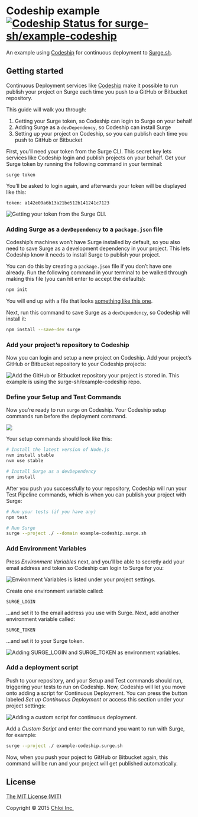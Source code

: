 # Codeship example [![Codeship Status for surge-sh/example-codeship](https://codeship.com/projects/86b9dbb0-eb83-0132-4c31-26192dc48311/status?branch=master)](https://codeship.com/projects/83463)

An example using [Codeship](https://codeship.com) for continuous deployment to [Surge.sh](https://surge.sh).

## Getting started

Continuous Deployment services like [Codeship](https://codeship.com) make it possible to run publish your project on Surge each time you push to a GitHub or Bitbucket repository.

This guide will walk you through:

1. Getting your Surge token, so Codeship can login to Surge on your behalf
2. Adding Surge as a `devDependency`, so Codeship can install Surge
3. Setting up your project on Codeship, so you can publish each time you push to GitHub or Bitbucket

First, you’ll need your token from the Surge CLI. This secret key lets services like Codeship login and publish projects on your behalf. Get your Surge token by running the following command in your terminal:

```
surge token
```

You’ll be asked to login again, and afterwards your token will be displayed like this:

```
token: a142e09a6b13a21be512b141241c7123
```

![Getting your token from the Surge CLI.](https://surge.sh/images/help/integrating-with-codeship.gif)

### Adding Surge as a `devDependency` to a `package.json` file

Codeship’s machines won’t have Surge installed by default, so you also need to save Surge as a development dependency in your project. This lets Codeship know it needs to install Surge to publish your project.

You can do this by creating a `package.json` file if you don’t have one already. Run the following command in your terminal to be walked through making this file (you can hit enter to accept the defaults):

```sh
npm init
```

You will end up with a file that looks [something like this one](package.json).

Next, run this command to save Surge as a `devDependency`, so Codeship will install it:

```sh
npm install --save-dev surge
```

### Add your project’s repository to Codeship

Now you can login and setup a new project on Codeship. Add your project’s GitHub or Bitbucket repository to your Codeship projects:

![Add the GitHub or Bitbucket repository your project is stored in. This example is using the surge-sh/example-codeship repo.](https://surge.sh/images/help/integrating-with-codeship-2.png)

### Define your Setup and Test Commands

Now you’re ready to run `surge` on Codeship. Your Codeship setup commands run before the deployment command.

![](https://surge.sh/images/help/integrating-with-codeship-3.png)

Your setup commands should look like this:

```sh
# Install the latest version of Node.js
nvm install stable
nvm use stable

# Install Surge as a devDependency
npm install
```

After you push you successfully to your repository, Codeship will run your Test Pipeline commands, which is when you can publish your project with Surge:

```sh
# Run your tests (if you have any)
npm test

# Run Surge
surge --project ./ --domain example-codeship.surge.sh
```

### Add Environment Variables

Press _Environment Variables_ next, and you’ll be able to secretly add your email address and token so Codeship can login to Surge for you:

![Environment Variables is listed under your project settings.](https://surge.sh/images/help/integrating-with-codeship-4.png)

Create one environment variable called:

```
SURGE_LOGIN
```

…and set it to the email address you use with Surge. Next, add another environment variable called:

```
SURGE_TOKEN
```

…and set it to your Surge token.

![Adding `SURGE_LOGIN` and `SURGE_TOKEN` as environment variables.](https://surge.sh/images/help/integrating-with-codeship-5.png)

### Add a deployment script

Push to your repository, and your Setup and Test commands should run, triggering your tests to run on Codeship. Now, Codeship will let you move onto adding a script for Continuous Deployment. You can press the button labeled _Set up Continuous Deployment_ or access this section under your project settings:

![Adding a custom script for continuous deployment.](https://surge.sh/images/help/integrating-with-codeship-6.png)

Add a _Custom Script_ and enter the command you want to run with Surge, for example:

```sh
surge --project ./ example-codeship.surge.sh
```

Now, when you push your poject to GitHub or Bitbucket again, this command will be run and your project will get published automatically.

## License

[The MIT License (MIT)](LICENSE.md)

Copyright © 2015 [Chloi Inc.](http://chloi.io)
